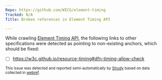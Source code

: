 ```yaml
---
Repo: https://github.com/WICG/element-timing
Tracked: N/A
Title: Broken references in Element Timing API

---
```


While crawling [Element Timing API](https://wicg.github.io/element-timing/), the following links to other specifications were detected as pointing to non-existing anchors, which should be fixed:
* [ ] https://w3c.github.io/resource-timing#dfn-timing-allow-check

<sub>This issue was detected and reported semi-automatically by [Strudy](https://github.com/w3c/strudy/) based on data collected in [webref](https://github.com/w3c/webref/).</sub>